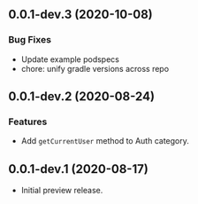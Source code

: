 ## 0.0.1-dev.3 (2020-10-08)

### Bug Fixes

* Update example podspecs
* chore: unify gradle versions across repo

## 0.0.1-dev.2 (2020-08-24)

### Features

* Add `getCurrentUser` method to Auth category.

## 0.0.1-dev.1 (2020-08-17)

* Initial preview release.
